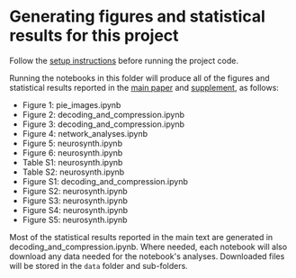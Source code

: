 # Generating figures and statistical results for this project

Follow the [setup instructions](https://github.com/ContextLab/pca_paper/blob/master/README.md) before running the project code.

Running the notebooks in this folder will produce all of the figures and statistical results
reported in the [main paper](https://github.com/ContextLab/pca_paper/blob/master/paper/main.pdf) and [supplement](https://github.com/ContextLab/pca_paper/blob/master/paper/supplement.pdf), as follows:

- Figure 1: pie_images.ipynb
- Figure 2: decoding_and_compression.ipynb
- Figure 3: decoding_and_compression.ipynb
- Figure 4: network_analyses.ipynb
- Figure 5: neurosynth.ipynb
- Figure 6: neurosynth.ipynb
- Table S1: neurosynth.ipynb
- Table S2: neurosynth.ipynb
- Figure S1: decoding_and_compression.ipynb
- Figure S2: neurosynth.ipynb
- Figure S3: neurosynth.ipynb
- Figure S4: neurosynth.ipynb
- Figure S5: neurosynth.ipynb

Most of the statistical results reported in the main text are generated in decoding_and_compression.ipynb.  Where needed, each notebook will also download any data needed for the notebook's analyses.  Downloaded files will be stored in the `data` folder and sub-folders.